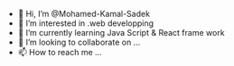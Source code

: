 - 👋 Hi, I’m @Mohamed-Kamal-Sadek
- 👀 I’m interested in .web developping 
- 🌱 I’m currently learning Java Script & React frame work
- 💞️ I’m looking to collaborate on ...
- 📫 How to reach me ...

<!---
Mohamed-Kamal-Sadek/Mohamed-Kamal-Sadek is a ✨ special ✨ repository because its `README.md` (this file) appears on your GitHub profile.
You can click the Preview link to take a look at your changes.
--->
